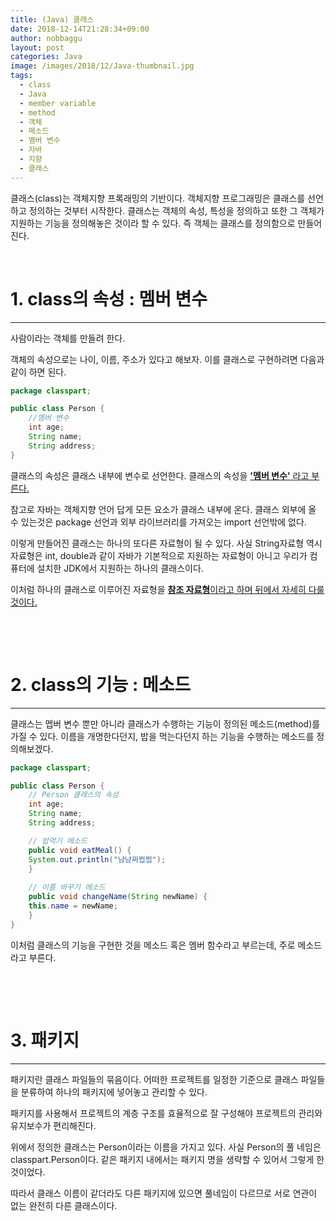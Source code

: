 ```yaml
---
title: (Java) 클래스
date: 2018-12-14T21:28:34+09:00
author: nobbaggu
layout: post
categories: Java
image: /images/2018/12/Java-thumbnail.jpg
tags:
  - class
  - Java
  - member variable
  - method
  - 객체
  - 메소드
  - 멤버 변수
  - 자바
  - 지향
  - 클래스
---
```

클래스(class)는 객체지향 프록래밍의 기반이다. 객체지향 프로그래밍은 클래스를 선언하고 정의하는 것부터 시작한다. 클래스는 객체의 속성, 특성을 정의하고 또한 그 객체가 지원하는 기능을 정의해놓은 것이라 할 수 있다. 즉 객체는 클래스를 정의함으로 만들어진다.

&nbsp;

# 1. class의 속성 : 멤버 변수

* * *

사람이라는 객체를 만들려 한다.

객체의 속성으로는 나이, 이름, 주소가 있다고 해보자. 이를 클래스로 구현하려면 다음과 같이 하면 된다.

~~~ java
package classpart;

public class Person {
    //멤버 변수
    int age;
    String name;
    String address;
}
~~~

클래스의 속성은 클래스 내부에 변수로 선언한다. 클래스의 속성을 <span style="text-decoration: underline;"><strong>'멤버 변수'</strong> 라고 부른다.

참고로 자바는 객체지향 언어 답게 모든 요소가 클래스 내부에 온다. 클래스 외부에 올 수 있는것은 package 선언과 외부 라이브러리를 가져오는 import 선언밖에 없다.

이렇게 만들어진 클래스는 하나의 또다른 자료형이 될 수 있다. 사실 String자료형 역시 자료형은 int, double과 같이 자바가 기본적으로 지원하는 자료형이 아니고 우리가 컴퓨터에 설치한 JDK에서 지원하는 하나의 클래스이다.

이처럼 하나의 클래스로 이루어진 자료형을 <span style="text-decoration: underline;"><strong>참조 자료형</strong>이라고 하며 뒤에서 자세히 다룰 것이다.

&nbsp;

&nbsp;

# 2. class의 기능 : 메소드

* * *

클래스는 멥버 변수 뿐만 아니라 클래스가 수행하는 기능이 정의된 메소드(method)를 가질 수 있다. 이름을 개명한다던지, 밥을 먹는다던지 하는 기능을 수행하는 메소드를 정의해보겠다.

~~~ java
package classpart;

public class Person {
    // Person 클래스의 속성
    int age;
    String name;
    String address;

    // 밥먹기 메소드
    public void eatMeal() {
    System.out.println("냠냠쩌쩝쩝");
    }
    
    // 이름 바꾸기 메소드
    public void changeName(String newName) {
    this.name = newName;
    }
}
~~~

이처럼 클래스의 기능을 구현한 것을 메소드 혹은 멤버 함수라고 부르는데, 주로 메소드라고 부른다.

&nbsp;

&nbsp;

# 3. 패키지

* * *

패키지란 클래스 파일들의 묶음이다. 어떠한 프로젝트를 일정한 기준으로 클래스 파일들을 분류하여 하나의 패키지에 넣어놓고 관리할 수 있다.

패키지를 사용해서 프로젝트의 계층 구조를 효율적으로 잘 구성해야 프로젝트의 관리와 유지보수가 편리해진다.

위에서 정의한 클래스는 Person이라는 이름을 가지고 있다. 사실 Person의 풀 네임은 classpart.Person이다. 같은 패키지 내에서는 패키지 명을 생략할 수 있어서 그렇게 한 것이었다.

따라서 클래스 이름이 같더라도 다른 패키지에 있으면 풀네임이 다르므로 서로 연관이 없는 완전히 다른 클래스이다.